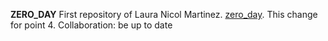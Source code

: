 **ZERO_DAY**
First repository of Laura Nicol Martinez.
[zero_day](https://github.com/0806socrrn/zero_day "zero_day").
This change for point  4. Collaboration: be up to date 
